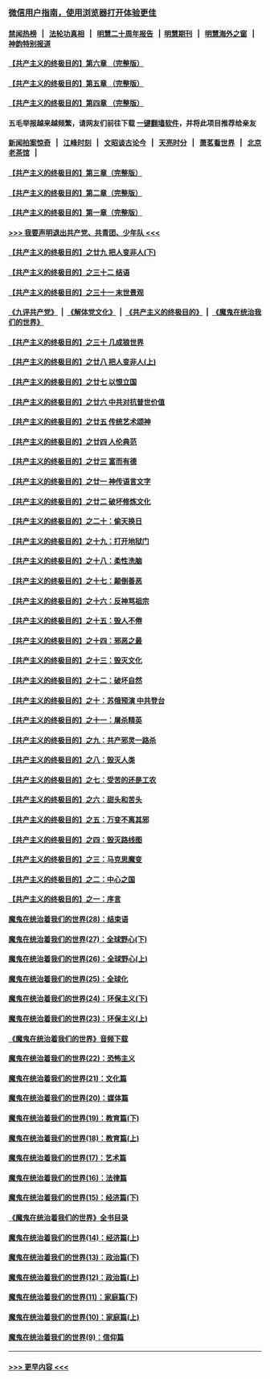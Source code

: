 ### [微信用户指南，使用浏览器打开体验更佳](https://github.com/gfw-breaker/banned-news1/blob/master/indexes/wechat-guide.md?t=0)
#### [禁闻热榜](热点新闻.md?t=0)  &nbsp;&nbsp;|&nbsp;&nbsp; [法轮功真相](https://github.com/gfw-breaker/truth/blob/master/README.md?t=0) &nbsp;&nbsp;|&nbsp;&nbsp; [明慧二十周年报告](https://github.com/gfw-breaker/mh-reports/blob/master/README.md?t=0) &nbsp;&nbsp;|&nbsp;&nbsp;[明慧期刊](https://github.com/gfw-breaker/mh-qikan) &nbsp;&nbsp;|&nbsp;&nbsp; [明慧海外之窗](https://github.com/gfw-breaker/mh-news/blob/master/README.md?t=0) &nbsp;&nbsp;|&nbsp;&nbsp; [神韵特别报道](https://github.com/gfw-breaker/mh-news/blob/master/shenyun.md?t=0)
#### [【共产主义的终极目的】第六章 （完整版）](../pages/nsc422/n11428913.md?t=02142256) 
#### [【共产主义的终极目的】第五章 （完整版）](../pages/nsc422/n11428912.md?t=02142256) 
#### [【共产主义的终极目的】第四章 （完整版）](../pages/nsc422/n11428907.md?t=02142256) 
#### 五毛举报越来越频繁，请网友们前往下载 [一键翻墙软件](https://github.com/gfw-breaker/ssr-accounts)，并将此项目推荐给亲友
#### [新闻拍案惊奇](https://github.com/gfw-breaker/banned-news1/blob/master/pages/link4.md) &nbsp;&nbsp;|&nbsp;&nbsp; [江峰时刻](https://github.com/gfw-breaker/banned-news1/blob/master/pages/link4.md) &nbsp;&nbsp;|&nbsp;&nbsp; [文昭谈古论今](https://github.com/gfw-breaker/banned-news1/blob/master/pages/link4.md) &nbsp;&nbsp;|&nbsp;&nbsp; [天亮时分](https://github.com/gfw-breaker/banned-news1/blob/master/pages/link4.md) &nbsp;&nbsp;|&nbsp;&nbsp; [萧茗看世界](https://github.com/gfw-breaker/banned-news1/blob/master/pages/link4.md) &nbsp;&nbsp;|&nbsp;&nbsp; [北京老茶馆](https://github.com/gfw-breaker/banned-news1/blob/master/pages/link4.md) &nbsp;&nbsp;|&nbsp;&nbsp; 
#### [【共产主义的终极目的】第三章（完整版）](../pages/nsc422/n11428848.md?t=02142256) 
#### [【共产主义的终极目的】第二章（完整版）](../pages/nsc422/n11428831.md?t=02142256) 
#### [【共产主义的终极目的】第一章（完整版）](../pages/nsc422/n11417651.md?t=02142256) 
#### [>>> 我要声明退出共产党、共青团、少年队 <<<](https://github.com/begood0513/goodnews/blob/master/quit/letter.md) 
#### [【共产主义的终极目的】之廿九 把人变非人(下)](../pages/nsc422/n11344140.md?t=02142256) 
#### [【共产主义的终极目的】之三十二 结语](../pages/nsc422/n11360535.md?t=02142256) 
#### [【共产主义的终极目的】之三十一 末世景观](../pages/nsc422/n11351129.md?t=02142256) 
#### [《九评共产党》](https://github.com/begood0513/9ping.md/blob/master/README.md) &nbsp;|&nbsp; [《解体党文化》](../../../../jtdwh.md/blob/master/README.md)  &nbsp;|&nbsp; [《共产主义的终极目的》](../../../../gczydzjmd.md/blob/master/README.md) &nbsp;|&nbsp; [《魔鬼在统治我们的世界》](../../../../mgztzwmdsj.md/blob/master/README.md) 
#### [【共产主义的终极目的】之三十 几成狼世界](../pages/nsc422/n11348280.md?t=02142256) 
#### [【共产主义的终极目的】之廿八 把人变非人(上)](../pages/nsc422/n11340492.md?t=02142256) 
#### [【共产主义的终极目的】之廿七 以恨立国](../pages/nsc422/n11336944.md?t=02142256) 
#### [【共产主义的终极目的】之廿六 中共对抗普世价值](../pages/nsc422/n11324785.md?t=02142256) 
#### [【共产主义的终极目的】之廿五 传统艺术颂神](../pages/nsc422/n11296396.md?t=02142256) 
#### [【共产主义的终极目的】之廿四 人伦典范](../pages/nsc422/n11296397.md?t=02142256) 
#### [【共产主义的终极目的】之廿三 富而有德](../pages/nsc422/n11283598.md?t=02142256) 
#### [【共产主义的终极目的】之廿一 神传语言文字](../pages/nsc422/n11263265.md?t=02142256) 
#### [【共产主义的终极目的】之廿二 破坏修炼文化](../pages/nsc422/n11245728.md?t=02142256) 
#### [【共产主义的终极目的】之二十：偷天换日](../pages/nsc422/n11238846.md?t=02142256) 
#### [【共产主义的终极目的】之十九：打开地狱门](../pages/nsc422/n11206376.md?t=02142256) 
#### [【共产主义的终极目的】之十八：柔性洗脑](../pages/nsc422/n11199994.md?t=02142256) 
#### [【共产主义的终极目的】之十七：颠倒善恶](../pages/nsc422/n11179782.md?t=02142256) 
#### [【共产主义的终极目的】之十六：反神骂祖宗](../pages/nsc422/n11166798.md?t=02142256) 
#### [【共产主义的终极目的】之十五：毁人不倦](../pages/nsc422/n11166792.md?t=02142256) 
#### [【共产主义的终极目的】之十四：邪恶之最](../pages/nsc422/n11150249.md?t=02142256) 
#### [【共产主义的终极目的】之十三：毁灭文化](../pages/nsc422/n11135227.md?t=02142256) 
#### [【共产主义的终极目的】之十二：破坏自然](../pages/nsc422/n11135214.md?t=02142256) 
#### [【共产主义的终极目的】之十：苏俄预演 中共登台](../pages/nsc422/n11118424.md?t=02142256) 
#### [【共产主义的终极目的】之十一：屠杀精英](../pages/nsc422/n11118442.md?t=02142256) 
#### [【共产主义的终极目的】之九：共产邪灵一路杀](../pages/nsc422/n11114139.md?t=02142256) 
#### [【共产主义的终极目的】之八：毁灭人类](../pages/nsc422/n11108503.md?t=02142256) 
#### [【共产主义的终极目的】之七：受苦的还是工农](../pages/nsc422/n11101809.md?t=02142256) 
#### [【共产主义的终极目的】之六：甜头和苦头](../pages/nsc422/n11096971.md?t=02142256) 
#### [【共产主义的终极目的】之五：万变不离其邪](../pages/nsc422/n11091285.md?t=02142256) 
#### [【共产主义的终极目的】之四：毁灭路线图](../pages/nsc422/n11086284.md?t=02142256) 
#### [【共产主义的终极目的】之三：马克思魔变](../pages/nsc422/n11061941.md?t=02142256) 
#### [【共产主义的终极目的】之二：中心之国](../pages/nsc422/n11047728.md?t=02142256) 
#### [【共产主义的终极目的】之一：序言](../pages/nsc422/n11086077.md?t=02142256) 
#### [魔鬼在统治着我们的世界(28)：结束语](../pages/nsc422/n10936246.md?t=02142256) 
#### [魔鬼在统治着我们的世界(27)：全球野心(下)](../pages/nsc422/n10928319.md?t=02142256) 
#### [魔鬼在统治着我们的世界(26)：全球野心(上)](../pages/nsc422/n10900318.md?t=02142256) 
#### [魔鬼在统治着我们的世界(25)：全球化](../pages/nsc422/n10788205.md?t=02142256) 
#### [魔鬼在统治着我们的世界(24)：环保主义(下)](../pages/nsc422/n10695307.md?t=02142256) 
#### [魔鬼在统治着我们的世界(23)：环保主义(上)](../pages/nsc422/n10688613.md?t=02142256) 
#### [《魔鬼在统治着我们的世界》音频下载](../pages/nsc422/n10635553.md?t=02142256) 
#### [魔鬼在统治着我们的世界(22)：恐怖主义](../pages/nsc422/n10614727.md?t=02142256) 
#### [魔鬼在统治着我们的世界(21)：文化篇](../pages/nsc422/n10597706.md?t=02142256) 
#### [魔鬼在统治着我们的世界(20)：媒体篇](../pages/nsc422/n10586579.md?t=02142256) 
#### [魔鬼在统治着我们的世界(19)：教育篇(下)](../pages/nsc422/n10564808.md?t=02142256) 
#### [魔鬼在统治着我们的世界(18)：教育篇(上)](../pages/nsc422/n10526970.md?t=02142256) 
#### [魔鬼在统治着我们的世界(17)：艺术篇](../pages/nsc422/n10499093.md?t=02142256) 
#### [魔鬼在统治着我们的世界(16)：法律篇](../pages/nsc422/n10485969.md?t=02142256) 
#### [魔鬼在统治着我们的世界(15)：经济篇(下)](../pages/nsc422/n10469975.md?t=02142256) 
#### [《魔鬼在统治着我们的世界》全书目录](../pages/nsc422/n10464261.md?t=02142256) 
#### [魔鬼在统治着我们的世界(14)：经济篇(上)](../pages/nsc422/n10457370.md?t=02142256) 
#### [魔鬼在统治着我们的世界(13)：政治篇(下)](../pages/nsc422/n10448270.md?t=02142256) 
#### [魔鬼在统治着我们的世界(12)：政治篇(上)](../pages/nsc422/n10444576.md?t=02142256) 
#### [魔鬼在统治着我们的世界(11)：家庭篇(下)](../pages/nsc422/n10440961.md?t=02142256) 
#### [魔鬼在统治着我们的世界(10)：家庭篇(上)](../pages/nsc422/n10435448.md?t=02142256) 
#### [魔鬼在统治着我们的世界(9)：信仰篇](../pages/nsc422/n10432159.md?t=02142256) 

----
#### [ >>> 更早内容 <<< ](../indexes/nsc422-earlier.md)
